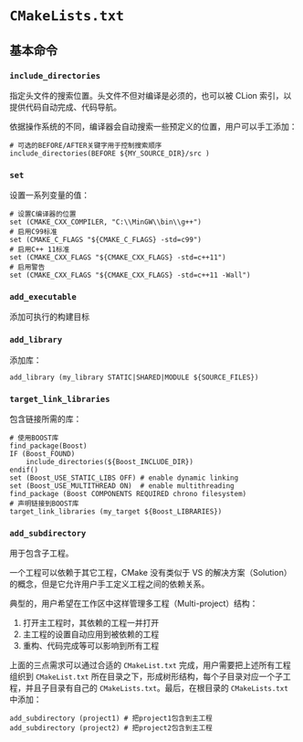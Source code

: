 # `CMakeLists.txt`

## 基本命令

### `include_directories`

指定头文件的搜索位置。头文件不但对编译是必须的，也可以被 CLion 索引，以提供代码自动完成、代码导航。

依据操作系统的不同，编译器会自动搜索一些预定义的位置，用户可以手工添加：

```shell
# 可选的BEFORE/AFTER关键字用于控制搜索顺序
include_directories(BEFORE ${MY_SOURCE_DIR}/src )
```

### `set`

设置一系列变量的值：

```shell
# 设置C编译器的位置
set (CMAKE_CXX_COMPILER, "C:\\MinGW\\bin\\g++")
# 启用C99标准
set (CMAKE_C_FLAGS "${CMAKE_C_FLAGS} -std=c99")
# 启用C++ 11标准
set (CMAKE_CXX_FLAGS "${CMAKE_CXX_FLAGS} -std=c++11")
# 启用警告
set (CMAKE_CXX_FLAGS "${CMAKE_CXX_FLAGS} -std=c++11 -Wall")
```

### `add_executable`

添加可执行的构建目标

### `add_library`

添加库：

```shell
add_library (my_library STATIC|SHARED|MODULE ${SOURCE_FILES})
```

### `target_link_libraries`

包含链接所需的库：

```shell
# 使用BOOST库
find_package(Boost)
IF (Boost_FOUND)
    include_directories(${Boost_INCLUDE_DIR})
endif()
set (Boost_USE_STATIC_LIBS OFF) # enable dynamic linking
set (Boost_USE_MULTITHREAD ON)  # enable multithreading
find_package (Boost COMPONENTS REQUIRED chrono filesystem)
# 声明链接到BOOST库
target_link_libraries (my_target ${Boost_LIBRARIES})
```

### `add_subdirectory`

用于包含子工程。

一个工程可以依赖于其它工程，CMake 没有类似于 VS 的解决方案（Solution）的概念，但是它允许用户手工定义工程之间的依赖关系。

典型的，用户希望在工作区中这样管理多工程（Multi-project）结构：

1. 打开主工程时，其依赖的工程一并打开
2. 主工程的设置自动应用到被依赖的工程
3. 重构、代码完成等可以影响到所有工程

上面的三点需求可以通过合适的 `CMakeList.txt` 完成，用户需要把上述所有工程组织到 `CMakeList.txt` 所在目录之下，形成树形结构，每个子目录对应一个子工程，并且子目录有自己的 `CMakeLists.txt`。最后，在根目录的 `CMakeLists.txt` 中添加：

```shell
add_subdirectory (project1) # 把project1包含到主工程
add_subdirectory (project2) # 把project2包含到主工程
```